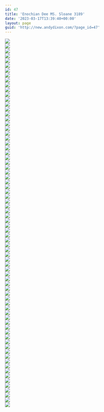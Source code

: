 ```yaml
---
id: 47
title: 'Enochian Dee MS. Sloane 3189'
date: '2023-03-17T13:39:40+00:00'
layout: page
guid: 'http://new.andydixon.com/?page_id=47'
---
```


[![](https://i0.wp.com/assets.g8x2.ldn.idrivee2-23.com/occult/Enochian%20-%20Dee%20-%20MS.%20Sloane%203189/3189_01_protocols_1.thumb.jpg?w=1200&ssl=1)](https://i0.wp.com/assets.g8x2.ldn.idrivee2-23.com/occult/Enochian%20-%20Dee%20-%20MS.%20Sloane%203189/3189_01_protocols_1.jpg?ssl=1)  
[![](https://i0.wp.com/assets.g8x2.ldn.idrivee2-23.com/occult/Enochian%20-%20Dee%20-%20MS.%20Sloane%203189/3189_02_protocols_2.thumb.jpg?w=1200&ssl=1)](https://i0.wp.com/assets.g8x2.ldn.idrivee2-23.com/occult/Enochian%20-%20Dee%20-%20MS.%20Sloane%203189/3189_02_protocols_2.jpg?ssl=1)  
[![](https://i0.wp.com/assets.g8x2.ldn.idrivee2-23.com/occult/Enochian%20-%20Dee%20-%20MS.%20Sloane%203189/3189_03_protocols_3.thumb.jpg?w=1200&ssl=1)](https://i0.wp.com/assets.g8x2.ldn.idrivee2-23.com/occult/Enochian%20-%20Dee%20-%20MS.%20Sloane%203189/3189_03_protocols_3.jpg?ssl=1)  
[![](https://i0.wp.com/assets.g8x2.ldn.idrivee2-23.com/occult/Enochian%20-%20Dee%20-%20MS.%20Sloane%203189/3189_04_protocols_4.thumb.jpg?w=1200&ssl=1)](https://i0.wp.com/assets.g8x2.ldn.idrivee2-23.com/occult/Enochian%20-%20Dee%20-%20MS.%20Sloane%203189/3189_04_protocols_4.jpg?ssl=1)  
[![](https://i0.wp.com/assets.g8x2.ldn.idrivee2-23.com/occult/Enochian%20-%20Dee%20-%20MS.%20Sloane%203189/3189_05_title_page.thumb.jpg?w=1200&ssl=1)](https://i0.wp.com/assets.g8x2.ldn.idrivee2-23.com/occult/Enochian%20-%20Dee%20-%20MS.%20Sloane%203189/3189_05_title_page.jpg?ssl=1)  
[![](https://i0.wp.com/assets.g8x2.ldn.idrivee2-23.com/occult/Enochian%20-%20Dee%20-%20MS.%20Sloane%203189/3189_06_rows_1.thumb.jpg?w=1200&ssl=1)](https://i0.wp.com/assets.g8x2.ldn.idrivee2-23.com/occult/Enochian%20-%20Dee%20-%20MS.%20Sloane%203189/3189_06_rows_1.jpg?ssl=1)  
[![](https://i0.wp.com/assets.g8x2.ldn.idrivee2-23.com/occult/Enochian%20-%20Dee%20-%20MS.%20Sloane%203189/3189_07_rows_2.thumb.jpg?w=1200&ssl=1)](https://i0.wp.com/assets.g8x2.ldn.idrivee2-23.com/occult/Enochian%20-%20Dee%20-%20MS.%20Sloane%203189/3189_07_rows_2.jpg?ssl=1)  
[![](https://i0.wp.com/assets.g8x2.ldn.idrivee2-23.com/occult/Enochian%20-%20Dee%20-%20MS.%20Sloane%203189/3189_08_rows_3.thumb.jpg?w=1200&ssl=1)](https://i0.wp.com/assets.g8x2.ldn.idrivee2-23.com/occult/Enochian%20-%20Dee%20-%20MS.%20Sloane%203189/3189_08_rows_3.jpg?ssl=1)  
[![](https://i0.wp.com/assets.g8x2.ldn.idrivee2-23.com/occult/Enochian%20-%20Dee%20-%20MS.%20Sloane%203189/3189_09_rows_4.thumb.jpg?w=1200&ssl=1)](https://i0.wp.com/assets.g8x2.ldn.idrivee2-23.com/occult/Enochian%20-%20Dee%20-%20MS.%20Sloane%203189/3189_09_rows_4.jpg?ssl=1)  
[![](https://i0.wp.com/assets.g8x2.ldn.idrivee2-23.com/occult/Enochian%20-%20Dee%20-%20MS.%20Sloane%203189/3189_10_rows_5.thumb.jpg?w=1200&ssl=1)](https://i0.wp.com/assets.g8x2.ldn.idrivee2-23.com/occult/Enochian%20-%20Dee%20-%20MS.%20Sloane%203189/3189_10_rows_5.jpg?ssl=1)  
[![](https://i0.wp.com/assets.g8x2.ldn.idrivee2-23.com/occult/Enochian%20-%20Dee%20-%20MS.%20Sloane%203189/3189_11_rows_6.thumb.jpg?w=1200&ssl=1)](https://i0.wp.com/assets.g8x2.ldn.idrivee2-23.com/occult/Enochian%20-%20Dee%20-%20MS.%20Sloane%203189/3189_11_rows_6.jpg?ssl=1)  
[![](https://i0.wp.com/assets.g8x2.ldn.idrivee2-23.com/occult/Enochian%20-%20Dee%20-%20MS.%20Sloane%203189/3189_12_rows_7.thumb.jpg?w=1200&ssl=1)](https://i0.wp.com/assets.g8x2.ldn.idrivee2-23.com/occult/Enochian%20-%20Dee%20-%20MS.%20Sloane%203189/3189_12_rows_7.jpg?ssl=1)  
[![](https://i0.wp.com/assets.g8x2.ldn.idrivee2-23.com/occult/Enochian%20-%20Dee%20-%20MS.%20Sloane%203189/3189_13_rows_8.thumb.jpg?w=1200&ssl=1)](https://i0.wp.com/assets.g8x2.ldn.idrivee2-23.com/occult/Enochian%20-%20Dee%20-%20MS.%20Sloane%203189/3189_13_rows_8.jpg?ssl=1)  
[![](https://i0.wp.com/assets.g8x2.ldn.idrivee2-23.com/occult/Enochian%20-%20Dee%20-%20MS.%20Sloane%203189/3189_14_rows_9.thumb.jpg?w=1200&ssl=1)](https://i0.wp.com/assets.g8x2.ldn.idrivee2-23.com/occult/Enochian%20-%20Dee%20-%20MS.%20Sloane%203189/3189_14_rows_9.jpg?ssl=1)  
[![](https://i0.wp.com/assets.g8x2.ldn.idrivee2-23.com/occult/Enochian%20-%20Dee%20-%20MS.%20Sloane%203189/3189_15_table_1.thumb.jpg?w=1200&ssl=1)](https://i0.wp.com/assets.g8x2.ldn.idrivee2-23.com/occult/Enochian%20-%20Dee%20-%20MS.%20Sloane%203189/3189_15_table_1.jpg?ssl=1)  
[![](https://i0.wp.com/assets.g8x2.ldn.idrivee2-23.com/occult/Enochian%20-%20Dee%20-%20MS.%20Sloane%203189/3189_16_table_2.thumb.jpg?w=1200&ssl=1)](https://i0.wp.com/assets.g8x2.ldn.idrivee2-23.com/occult/Enochian%20-%20Dee%20-%20MS.%20Sloane%203189/3189_16_table_2.jpg?ssl=1)  
[![](https://i0.wp.com/assets.g8x2.ldn.idrivee2-23.com/occult/Enochian%20-%20Dee%20-%20MS.%20Sloane%203189/3189_17_table_3.thumb.jpg?w=1200&ssl=1)](https://i0.wp.com/assets.g8x2.ldn.idrivee2-23.com/occult/Enochian%20-%20Dee%20-%20MS.%20Sloane%203189/3189_17_table_3.jpg?ssl=1)  
[![](https://i0.wp.com/assets.g8x2.ldn.idrivee2-23.com/occult/Enochian%20-%20Dee%20-%20MS.%20Sloane%203189/3189_18_table_4.thumb.jpg?w=1200&ssl=1)](https://i0.wp.com/assets.g8x2.ldn.idrivee2-23.com/occult/Enochian%20-%20Dee%20-%20MS.%20Sloane%203189/3189_18_table_4.jpg?ssl=1)  
[![](https://i0.wp.com/assets.g8x2.ldn.idrivee2-23.com/occult/Enochian%20-%20Dee%20-%20MS.%20Sloane%203189/3189_19_table_5.thumb.jpg?w=1200&ssl=1)](https://i0.wp.com/assets.g8x2.ldn.idrivee2-23.com/occult/Enochian%20-%20Dee%20-%20MS.%20Sloane%203189/3189_19_table_5.jpg?ssl=1)  
[![](https://i0.wp.com/assets.g8x2.ldn.idrivee2-23.com/occult/Enochian%20-%20Dee%20-%20MS.%20Sloane%203189/3189_20_table_6.thumb.jpg?w=1200&ssl=1)](https://i0.wp.com/assets.g8x2.ldn.idrivee2-23.com/occult/Enochian%20-%20Dee%20-%20MS.%20Sloane%203189/3189_20_table_6.jpg?ssl=1)  
[![](https://i0.wp.com/assets.g8x2.ldn.idrivee2-23.com/occult/Enochian%20-%20Dee%20-%20MS.%20Sloane%203189/3189_21_table_7.thumb.jpg?w=1200&ssl=1)](https://i0.wp.com/assets.g8x2.ldn.idrivee2-23.com/occult/Enochian%20-%20Dee%20-%20MS.%20Sloane%203189/3189_21_table_7.jpg?ssl=1)  
[![](https://i0.wp.com/assets.g8x2.ldn.idrivee2-23.com/occult/Enochian%20-%20Dee%20-%20MS.%20Sloane%203189/3189_22_table_8.thumb.jpg?w=1200&ssl=1)](https://i0.wp.com/assets.g8x2.ldn.idrivee2-23.com/occult/Enochian%20-%20Dee%20-%20MS.%20Sloane%203189/3189_22_table_8.jpg?ssl=1)  
[![](https://i0.wp.com/assets.g8x2.ldn.idrivee2-23.com/occult/Enochian%20-%20Dee%20-%20MS.%20Sloane%203189/3189_23_table_9-10.thumb.jpg?w=1200&ssl=1)](https://i0.wp.com/assets.g8x2.ldn.idrivee2-23.com/occult/Enochian%20-%20Dee%20-%20MS.%20Sloane%203189/3189_23_table_9-10.jpg?ssl=1)  
[![](https://i0.wp.com/assets.g8x2.ldn.idrivee2-23.com/occult/Enochian%20-%20Dee%20-%20MS.%20Sloane%203189/3189_24_table_11-12.thumb.jpg?w=1200&ssl=1)](https://i0.wp.com/assets.g8x2.ldn.idrivee2-23.com/occult/Enochian%20-%20Dee%20-%20MS.%20Sloane%203189/3189_24_table_11-12.jpg?ssl=1)  
[![](https://i0.wp.com/assets.g8x2.ldn.idrivee2-23.com/occult/Enochian%20-%20Dee%20-%20MS.%20Sloane%203189/3189_25_table_13-14.thumb.jpg?w=1200&ssl=1)](https://i0.wp.com/assets.g8x2.ldn.idrivee2-23.com/occult/Enochian%20-%20Dee%20-%20MS.%20Sloane%203189/3189_25_table_13-14.jpg?ssl=1)  
[![](https://i0.wp.com/assets.g8x2.ldn.idrivee2-23.com/occult/Enochian%20-%20Dee%20-%20MS.%20Sloane%203189/3189_26_table_15.thumb.jpg?w=1200&ssl=1)](https://i0.wp.com/assets.g8x2.ldn.idrivee2-23.com/occult/Enochian%20-%20Dee%20-%20MS.%20Sloane%203189/3189_26_table_15.jpg?ssl=1)  
[![](https://i0.wp.com/assets.g8x2.ldn.idrivee2-23.com/occult/Enochian%20-%20Dee%20-%20MS.%20Sloane%203189/3189_27_table_16.thumb.jpg?w=1200&ssl=1)](https://i0.wp.com/assets.g8x2.ldn.idrivee2-23.com/occult/Enochian%20-%20Dee%20-%20MS.%20Sloane%203189/3189_27_table_16.jpg?ssl=1)  
[![](https://i0.wp.com/assets.g8x2.ldn.idrivee2-23.com/occult/Enochian%20-%20Dee%20-%20MS.%20Sloane%203189/3189_29_table_18-19.thumb.jpg?w=1200&ssl=1)](https://i0.wp.com/assets.g8x2.ldn.idrivee2-23.com/occult/Enochian%20-%20Dee%20-%20MS.%20Sloane%203189/3189_29_table_18-19.jpg?ssl=1)  
[![](https://i0.wp.com/assets.g8x2.ldn.idrivee2-23.com/occult/Enochian%20-%20Dee%20-%20MS.%20Sloane%203189/3189_30_table_20-21.thumb.jpg?w=1200&ssl=1)](https://i0.wp.com/assets.g8x2.ldn.idrivee2-23.com/occult/Enochian%20-%20Dee%20-%20MS.%20Sloane%203189/3189_30_table_20-21.jpg?ssl=1)  
[![](https://i0.wp.com/assets.g8x2.ldn.idrivee2-23.com/occult/Enochian%20-%20Dee%20-%20MS.%20Sloane%203189/3189_31_table_22-23.thumb.jpg?w=1200&ssl=1)](https://i0.wp.com/assets.g8x2.ldn.idrivee2-23.com/occult/Enochian%20-%20Dee%20-%20MS.%20Sloane%203189/3189_31_table_22-23.jpg?ssl=1)  
[![](https://i0.wp.com/assets.g8x2.ldn.idrivee2-23.com/occult/Enochian%20-%20Dee%20-%20MS.%20Sloane%203189/3189_32_table_24-25.thumb.jpg?w=1200&ssl=1)](https://i0.wp.com/assets.g8x2.ldn.idrivee2-23.com/occult/Enochian%20-%20Dee%20-%20MS.%20Sloane%203189/3189_32_table_24-25.jpg?ssl=1)  
[![](https://i0.wp.com/assets.g8x2.ldn.idrivee2-23.com/occult/Enochian%20-%20Dee%20-%20MS.%20Sloane%203189/3189_33_table_26-27.thumb.jpg?w=1200&ssl=1)](https://i0.wp.com/assets.g8x2.ldn.idrivee2-23.com/occult/Enochian%20-%20Dee%20-%20MS.%20Sloane%203189/3189_33_table_26-27.jpg?ssl=1)  
[![](https://i0.wp.com/assets.g8x2.ldn.idrivee2-23.com/occult/Enochian%20-%20Dee%20-%20MS.%20Sloane%203189/3189_34_table_28-29.thumb.jpg?w=1200&ssl=1)](https://i0.wp.com/assets.g8x2.ldn.idrivee2-23.com/occult/Enochian%20-%20Dee%20-%20MS.%20Sloane%203189/3189_34_table_28-29.jpg?ssl=1)  
[![](https://i0.wp.com/assets.g8x2.ldn.idrivee2-23.com/occult/Enochian%20-%20Dee%20-%20MS.%20Sloane%203189/3189_35_table_30.thumb.jpg?w=1200&ssl=1)](https://i0.wp.com/assets.g8x2.ldn.idrivee2-23.com/occult/Enochian%20-%20Dee%20-%20MS.%20Sloane%203189/3189_35_table_30.jpg?ssl=1)  
[![](https://i0.wp.com/assets.g8x2.ldn.idrivee2-23.com/occult/Enochian%20-%20Dee%20-%20MS.%20Sloane%203189/3189_36_table_31.thumb.jpg?w=1200&ssl=1)](https://i0.wp.com/assets.g8x2.ldn.idrivee2-23.com/occult/Enochian%20-%20Dee%20-%20MS.%20Sloane%203189/3189_36_table_31.jpg?ssl=1)  
[![](https://i0.wp.com/assets.g8x2.ldn.idrivee2-23.com/occult/Enochian%20-%20Dee%20-%20MS.%20Sloane%203189/3189_37_table_32-33.thumb.jpg?w=1200&ssl=1)](https://i0.wp.com/assets.g8x2.ldn.idrivee2-23.com/occult/Enochian%20-%20Dee%20-%20MS.%20Sloane%203189/3189_37_table_32-33.jpg?ssl=1)  
[![](https://i0.wp.com/assets.g8x2.ldn.idrivee2-23.com/occult/Enochian%20-%20Dee%20-%20MS.%20Sloane%203189/3189_38_table_34-35.thumb.jpg?w=1200&ssl=1)](https://i0.wp.com/assets.g8x2.ldn.idrivee2-23.com/occult/Enochian%20-%20Dee%20-%20MS.%20Sloane%203189/3189_38_table_34-35.jpg?ssl=1)  
[![](https://i0.wp.com/assets.g8x2.ldn.idrivee2-23.com/occult/Enochian%20-%20Dee%20-%20MS.%20Sloane%203189/3189_39_table_36-37.thumb.jpg?w=1200&ssl=1)](https://i0.wp.com/assets.g8x2.ldn.idrivee2-23.com/occult/Enochian%20-%20Dee%20-%20MS.%20Sloane%203189/3189_39_table_36-37.jpg?ssl=1)  
[![](https://i0.wp.com/assets.g8x2.ldn.idrivee2-23.com/occult/Enochian%20-%20Dee%20-%20MS.%20Sloane%203189/3189_40_table_38.thumb.jpg?w=1200&ssl=1)](https://i0.wp.com/assets.g8x2.ldn.idrivee2-23.com/occult/Enochian%20-%20Dee%20-%20MS.%20Sloane%203189/3189_40_table_38.jpg?ssl=1)  
[![](https://i0.wp.com/assets.g8x2.ldn.idrivee2-23.com/occult/Enochian%20-%20Dee%20-%20MS.%20Sloane%203189/3189_41_table_39.thumb.jpg?w=1200&ssl=1)](https://i0.wp.com/assets.g8x2.ldn.idrivee2-23.com/occult/Enochian%20-%20Dee%20-%20MS.%20Sloane%203189/3189_41_table_39.jpg?ssl=1)  
[![](https://i0.wp.com/assets.g8x2.ldn.idrivee2-23.com/occult/Enochian%20-%20Dee%20-%20MS.%20Sloane%203189/3189_42_table_40-41.thumb.jpg?w=1200&ssl=1)](https://i0.wp.com/assets.g8x2.ldn.idrivee2-23.com/occult/Enochian%20-%20Dee%20-%20MS.%20Sloane%203189/3189_42_table_40-41.jpg?ssl=1)  
[![](https://i0.wp.com/assets.g8x2.ldn.idrivee2-23.com/occult/Enochian%20-%20Dee%20-%20MS.%20Sloane%203189/3189_43_table_42-43.thumb.jpg?w=1200&ssl=1)](https://i0.wp.com/assets.g8x2.ldn.idrivee2-23.com/occult/Enochian%20-%20Dee%20-%20MS.%20Sloane%203189/3189_43_table_42-43.jpg?ssl=1)  
[![](https://i0.wp.com/assets.g8x2.ldn.idrivee2-23.com/occult/Enochian%20-%20Dee%20-%20MS.%20Sloane%203189/3189_44_table_44-45.thumb.jpg?w=1200&ssl=1)](https://i0.wp.com/assets.g8x2.ldn.idrivee2-23.com/occult/Enochian%20-%20Dee%20-%20MS.%20Sloane%203189/3189_44_table_44-45.jpg?ssl=1)  
[![](https://i0.wp.com/assets.g8x2.ldn.idrivee2-23.com/occult/Enochian%20-%20Dee%20-%20MS.%20Sloane%203189/3189_45_table_46.thumb.jpg?w=1200&ssl=1)](https://i0.wp.com/assets.g8x2.ldn.idrivee2-23.com/occult/Enochian%20-%20Dee%20-%20MS.%20Sloane%203189/3189_45_table_46.jpg?ssl=1)  
[![](https://i0.wp.com/assets.g8x2.ldn.idrivee2-23.com/occult/Enochian%20-%20Dee%20-%20MS.%20Sloane%203189/3189_46_table_47.thumb.jpg?w=1200&ssl=1)](https://i0.wp.com/assets.g8x2.ldn.idrivee2-23.com/occult/Enochian%20-%20Dee%20-%20MS.%20Sloane%203189/3189_46_table_47.jpg?ssl=1)  
[![](https://i0.wp.com/assets.g8x2.ldn.idrivee2-23.com/occult/Enochian%20-%20Dee%20-%20MS.%20Sloane%203189/3189_47_table_48-49.thumb.jpg?w=1200&ssl=1)](https://i0.wp.com/assets.g8x2.ldn.idrivee2-23.com/occult/Enochian%20-%20Dee%20-%20MS.%20Sloane%203189/3189_47_table_48-49.jpg?ssl=1)  
[![](https://i0.wp.com/assets.g8x2.ldn.idrivee2-23.com/occult/Enochian%20-%20Dee%20-%20MS.%20Sloane%203189/3189_48_table_50-51.thumb.jpg?w=1200&ssl=1)](https://i0.wp.com/assets.g8x2.ldn.idrivee2-23.com/occult/Enochian%20-%20Dee%20-%20MS.%20Sloane%203189/3189_48_table_50-51.jpg?ssl=1)  
[![](https://i0.wp.com/assets.g8x2.ldn.idrivee2-23.com/occult/Enochian%20-%20Dee%20-%20MS.%20Sloane%203189/3189_49_table_52-53.thumb.jpg?w=1200&ssl=1)](https://i0.wp.com/assets.g8x2.ldn.idrivee2-23.com/occult/Enochian%20-%20Dee%20-%20MS.%20Sloane%203189/3189_49_table_52-53.jpg?ssl=1)  
[![](https://i0.wp.com/assets.g8x2.ldn.idrivee2-23.com/occult/Enochian%20-%20Dee%20-%20MS.%20Sloane%203189/3189_50_table_54.thumb.jpg?w=1200&ssl=1)](https://i0.wp.com/assets.g8x2.ldn.idrivee2-23.com/occult/Enochian%20-%20Dee%20-%20MS.%20Sloane%203189/3189_50_table_54.jpg?ssl=1)  
[![](https://i0.wp.com/assets.g8x2.ldn.idrivee2-23.com/occult/Enochian%20-%20Dee%20-%20MS.%20Sloane%203189/3189_51_table_55.thumb.jpg?w=1200&ssl=1)](https://i0.wp.com/assets.g8x2.ldn.idrivee2-23.com/occult/Enochian%20-%20Dee%20-%20MS.%20Sloane%203189/3189_51_table_55.jpg?ssl=1)  
[![](https://i0.wp.com/assets.g8x2.ldn.idrivee2-23.com/occult/Enochian%20-%20Dee%20-%20MS.%20Sloane%203189/3189_52_table_56-57.thumb.jpg?w=1200&ssl=1)](https://i0.wp.com/assets.g8x2.ldn.idrivee2-23.com/occult/Enochian%20-%20Dee%20-%20MS.%20Sloane%203189/3189_52_table_56-57.jpg?ssl=1)  
[![](https://i0.wp.com/assets.g8x2.ldn.idrivee2-23.com/occult/Enochian%20-%20Dee%20-%20MS.%20Sloane%203189/3189_53_table_58-59.thumb.jpg?w=1200&ssl=1)](https://i0.wp.com/assets.g8x2.ldn.idrivee2-23.com/occult/Enochian%20-%20Dee%20-%20MS.%20Sloane%203189/3189_53_table_58-59.jpg?ssl=1)  
[![](https://i0.wp.com/assets.g8x2.ldn.idrivee2-23.com/occult/Enochian%20-%20Dee%20-%20MS.%20Sloane%203189/3189_54_table_60-61.thumb.jpg?w=1200&ssl=1)](https://i0.wp.com/assets.g8x2.ldn.idrivee2-23.com/occult/Enochian%20-%20Dee%20-%20MS.%20Sloane%203189/3189_54_table_60-61.jpg?ssl=1)  
[![](https://i0.wp.com/assets.g8x2.ldn.idrivee2-23.com/occult/Enochian%20-%20Dee%20-%20MS.%20Sloane%203189/3189_55_table_62.thumb.jpg?w=1200&ssl=1)](https://i0.wp.com/assets.g8x2.ldn.idrivee2-23.com/occult/Enochian%20-%20Dee%20-%20MS.%20Sloane%203189/3189_55_table_62.jpg?ssl=1)  
[![](https://i0.wp.com/assets.g8x2.ldn.idrivee2-23.com/occult/Enochian%20-%20Dee%20-%20MS.%20Sloane%203189/3189_56_table_63.thumb.jpg?w=1200&ssl=1)](https://i0.wp.com/assets.g8x2.ldn.idrivee2-23.com/occult/Enochian%20-%20Dee%20-%20MS.%20Sloane%203189/3189_56_table_63.jpg?ssl=1)  
[![](https://i0.wp.com/assets.g8x2.ldn.idrivee2-23.com/occult/Enochian%20-%20Dee%20-%20MS.%20Sloane%203189/3189_57_table_64-65.thumb.jpg?w=1200&ssl=1)](https://i0.wp.com/assets.g8x2.ldn.idrivee2-23.com/occult/Enochian%20-%20Dee%20-%20MS.%20Sloane%203189/3189_57_table_64-65.jpg?ssl=1)  
[![](https://i0.wp.com/assets.g8x2.ldn.idrivee2-23.com/occult/Enochian%20-%20Dee%20-%20MS.%20Sloane%203189/3189_58_table_66-67.thumb.jpg?w=1200&ssl=1)](https://i0.wp.com/assets.g8x2.ldn.idrivee2-23.com/occult/Enochian%20-%20Dee%20-%20MS.%20Sloane%203189/3189_58_table_66-67.jpg?ssl=1)  
[![](https://i0.wp.com/assets.g8x2.ldn.idrivee2-23.com/occult/Enochian%20-%20Dee%20-%20MS.%20Sloane%203189/3189_59_table_68-69.thumb.jpg?w=1200&ssl=1)](https://i0.wp.com/assets.g8x2.ldn.idrivee2-23.com/occult/Enochian%20-%20Dee%20-%20MS.%20Sloane%203189/3189_59_table_68-69.jpg?ssl=1)  
[![](https://i0.wp.com/assets.g8x2.ldn.idrivee2-23.com/occult/Enochian%20-%20Dee%20-%20MS.%20Sloane%203189/3189_60_table_70.thumb.jpg?w=1200&ssl=1)](https://i0.wp.com/assets.g8x2.ldn.idrivee2-23.com/occult/Enochian%20-%20Dee%20-%20MS.%20Sloane%203189/3189_60_table_70.jpg?ssl=1)  
[![](https://i0.wp.com/assets.g8x2.ldn.idrivee2-23.com/occult/Enochian%20-%20Dee%20-%20MS.%20Sloane%203189/3189_61_table_71.thumb.jpg?w=1200&ssl=1)](https://i0.wp.com/assets.g8x2.ldn.idrivee2-23.com/occult/Enochian%20-%20Dee%20-%20MS.%20Sloane%203189/3189_61_table_71.jpg?ssl=1)  
[![](https://i0.wp.com/assets.g8x2.ldn.idrivee2-23.com/occult/Enochian%20-%20Dee%20-%20MS.%20Sloane%203189/3189_62_table_72-73.thumb.jpg?w=1200&ssl=1)](https://i0.wp.com/assets.g8x2.ldn.idrivee2-23.com/occult/Enochian%20-%20Dee%20-%20MS.%20Sloane%203189/3189_62_table_72-73.jpg?ssl=1)  
[![](https://i0.wp.com/assets.g8x2.ldn.idrivee2-23.com/occult/Enochian%20-%20Dee%20-%20MS.%20Sloane%203189/3189_63_table_74-75.thumb.jpg?w=1200&ssl=1)](https://i0.wp.com/assets.g8x2.ldn.idrivee2-23.com/occult/Enochian%20-%20Dee%20-%20MS.%20Sloane%203189/3189_63_table_74-75.jpg?ssl=1)  
[![](https://i0.wp.com/assets.g8x2.ldn.idrivee2-23.com/occult/Enochian%20-%20Dee%20-%20MS.%20Sloane%203189/3189_64_table_76-77.thumb.jpg?w=1200&ssl=1)](https://i0.wp.com/assets.g8x2.ldn.idrivee2-23.com/occult/Enochian%20-%20Dee%20-%20MS.%20Sloane%203189/3189_64_table_76-77.jpg?ssl=1)  
[![](https://i0.wp.com/assets.g8x2.ldn.idrivee2-23.com/occult/Enochian%20-%20Dee%20-%20MS.%20Sloane%203189/3189_65_table_78.thumb.jpg?w=1200&ssl=1)](https://i0.wp.com/assets.g8x2.ldn.idrivee2-23.com/occult/Enochian%20-%20Dee%20-%20MS.%20Sloane%203189/3189_65_table_78.jpg?ssl=1)  
[![](https://i0.wp.com/assets.g8x2.ldn.idrivee2-23.com/occult/Enochian%20-%20Dee%20-%20MS.%20Sloane%203189/3189_66_table_79.thumb.jpg?w=1200&ssl=1)](https://i0.wp.com/assets.g8x2.ldn.idrivee2-23.com/occult/Enochian%20-%20Dee%20-%20MS.%20Sloane%203189/3189_66_table_79.jpg?ssl=1)  
[![](https://i0.wp.com/assets.g8x2.ldn.idrivee2-23.com/occult/Enochian%20-%20Dee%20-%20MS.%20Sloane%203189/3189_67_table_80-81.thumb.jpg?w=1200&ssl=1)](https://i0.wp.com/assets.g8x2.ldn.idrivee2-23.com/occult/Enochian%20-%20Dee%20-%20MS.%20Sloane%203189/3189_67_table_80-81.jpg?ssl=1)  
[![](https://i0.wp.com/assets.g8x2.ldn.idrivee2-23.com/occult/Enochian%20-%20Dee%20-%20MS.%20Sloane%203189/3189_68_table_82-83.thumb.jpg?w=1200&ssl=1)](https://i0.wp.com/assets.g8x2.ldn.idrivee2-23.com/occult/Enochian%20-%20Dee%20-%20MS.%20Sloane%203189/3189_68_table_82-83.jpg?ssl=1)  
[![](https://i0.wp.com/assets.g8x2.ldn.idrivee2-23.com/occult/Enochian%20-%20Dee%20-%20MS.%20Sloane%203189/3189_69_table_84-85.thumb.jpg?w=1200&ssl=1)](https://i0.wp.com/assets.g8x2.ldn.idrivee2-23.com/occult/Enochian%20-%20Dee%20-%20MS.%20Sloane%203189/3189_69_table_84-85.jpg?ssl=1)  
[![](https://i0.wp.com/assets.g8x2.ldn.idrivee2-23.com/occult/Enochian%20-%20Dee%20-%20MS.%20Sloane%203189/3189_70_table_86.thumb.jpg?w=1200&ssl=1)](https://i0.wp.com/assets.g8x2.ldn.idrivee2-23.com/occult/Enochian%20-%20Dee%20-%20MS.%20Sloane%203189/3189_70_table_86.jpg?ssl=1)  
[![](https://i0.wp.com/assets.g8x2.ldn.idrivee2-23.com/occult/Enochian%20-%20Dee%20-%20MS.%20Sloane%203189/3189_71_table_87.thumb.jpg?w=1200&ssl=1)](https://i0.wp.com/assets.g8x2.ldn.idrivee2-23.com/occult/Enochian%20-%20Dee%20-%20MS.%20Sloane%203189/3189_71_table_87.jpg?ssl=1)  
[![](https://i0.wp.com/assets.g8x2.ldn.idrivee2-23.com/occult/Enochian%20-%20Dee%20-%20MS.%20Sloane%203189/3189_72_table_88-89.thumb.jpg?w=1200&ssl=1)](https://i0.wp.com/assets.g8x2.ldn.idrivee2-23.com/occult/Enochian%20-%20Dee%20-%20MS.%20Sloane%203189/3189_72_table_88-89.jpg?ssl=1)  
[![](https://i0.wp.com/assets.g8x2.ldn.idrivee2-23.com/occult/Enochian%20-%20Dee%20-%20MS.%20Sloane%203189/3189_73_table_90-91.thumb.jpg?w=1200&ssl=1)](https://i0.wp.com/assets.g8x2.ldn.idrivee2-23.com/occult/Enochian%20-%20Dee%20-%20MS.%20Sloane%203189/3189_73_table_90-91.jpg?ssl=1)  
[![](https://i0.wp.com/assets.g8x2.ldn.idrivee2-23.com/occult/Enochian%20-%20Dee%20-%20MS.%20Sloane%203189/3189_74_table_92.thumb.jpg?w=1200&ssl=1)](https://i0.wp.com/assets.g8x2.ldn.idrivee2-23.com/occult/Enochian%20-%20Dee%20-%20MS.%20Sloane%203189/3189_74_table_92.jpg?ssl=1)  
[![](https://i0.wp.com/assets.g8x2.ldn.idrivee2-23.com/occult/Enochian%20-%20Dee%20-%20MS.%20Sloane%203189/3189_75_table_93.thumb.jpg?w=1200&ssl=1)](https://i0.wp.com/assets.g8x2.ldn.idrivee2-23.com/occult/Enochian%20-%20Dee%20-%20MS.%20Sloane%203189/3189_75_table_93.jpg?ssl=1)  
[![](https://i0.wp.com/assets.g8x2.ldn.idrivee2-23.com/occult/Enochian%20-%20Dee%20-%20MS.%20Sloane%203189/3189_76_table_94-95.thumb.jpg?w=1200&ssl=1)](https://i0.wp.com/assets.g8x2.ldn.idrivee2-23.com/occult/Enochian%20-%20Dee%20-%20MS.%20Sloane%203189/3189_76_table_94-95.jpg?ssl=1)  
[![](https://i0.wp.com/assets.g8x2.ldn.idrivee2-23.com/occult/Enochian%20-%20Dee%20-%20MS.%20Sloane%203189/3189_77_blank_tables_and_alphabet.thumb.jpg?w=1200&ssl=1)](https://i0.wp.com/assets.g8x2.ldn.idrivee2-23.com/occult/Enochian%20-%20Dee%20-%20MS.%20Sloane%203189/3189_77_blank_tables_and_alphabet.jpg?ssl=1)